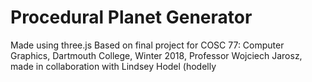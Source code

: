 # Procedural Planet Generator
Made using three.js
Based on final project for COSC 77: Computer Graphics, Dartmouth College, Winter 2018, Professor Wojciech Jarosz, made in collaboration with Lindsey Hodel (hodelly
